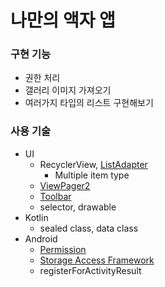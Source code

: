 # 나만의 액자 앱

### 구현 기능
- 권한 처리
- 갤러리 이미지 가져오기
- 여러가지 타입의 리스트 구현해보기


### 사용 기술
- UI
    - RecyclerView, [ListAdapter](https://developer.android.com/reference/androidx/recyclerview/widget/ListAdapter)
        - Multiple item type
    - [ViewPager2](https://developer.android.com/training/animation/screen-slide-2?hl=ko)
    - [Toolbar](https://developer.android.com/guide/fragments/appbar?hl=ko)
    - selector, drawable
- Kotlin
    - sealed class, data class
- Android
    - [Permission](https://developer.android.com/training/permissions/requesting)
    - [Storage Access Framework](https://developer.android.com/guide/topics/providers/document-provider)
    - registerForActivityResult